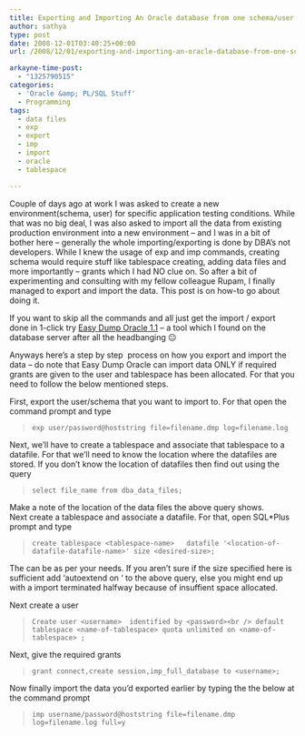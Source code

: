 ```yaml
---
title: Exporting and Importing An Oracle database from one schema/user to Another schema/user easily
author: sathya
type: post
date: 2008-12-01T03:40:25+00:00
url: /2008/12/01/exporting-and-importing-an-oracle-database-from-one-schemauser-to-another-schemauser-easily/

arkayne-time-post:
  - "1325790515"
categories:
  - 'Oracle &amp; PL/SQL Stuff'
  - Programming
tags:
  - data files
  - exp
  - export
  - imp
  - import
  - oracle
  - tablespace

---
```

Couple of days ago at work I was asked to create a new environment(schema, user) for specific application testing conditions. While that was no big deal, I was also asked to import all the data from existing production environment into a new environment &#8211; and I was in a bit of bother here &#8211; generally the whole importing/exporting is done by DBA&#8217;s not developers. While I knew the usage of exp and imp commands, creating schema would require stuff like tablespace creating, adding data files and more importantly &#8211; grants which I had NO clue on. So after a bit of experimenting and consulting with my fellow colleague Rupam, I finally managed to export and import the data. This post is on how-to go about doing it.

If you want to skip all the commands and all just get the import / export done in 1-click try <a href="https://www.softpedia.com/get/Internet/Servers/Database-Utils/Easy-Dump-Oracle.shtml" target="_blank">Easy Dump Oracle 1.1</a> &#8211; a tool which I found on the database server after all the headbanging 😐

Anyways here&#8217;s a step by step  process on how you export and import the data &#8211; do note that Easy Dump Oracle can import data ONLY if required grants are given to the user and tablespace has been allocated. For that you need to follow the below mentioned steps.

<!--more-->

First, export the user/schema that you want to import to. For that open the command prompt and type

> `exp user/password@hoststring file=filename.dmp log=filename.log`

Next, we&#8217;ll have to create a tablespace and associate that tablespace to a datafile. For that we&#8217;ll need to know the location where the datafiles are stored. If you don&#8217;t know the location of datafiles then find out using the query

> `select file_name from dba_data_files;`

Make a note of the location of the data files the above query shows.  
Next create a tablespace and associate a datafile. For that, open SQL*Plus prompt and type

> `create tablespace <tablespace-name>   datafile '<location-of-datafile-datafile-name>' size <desired-size>;`

The can be as per your needs. If you aren&#8217;t sure if the size specified here is sufficient add &#8216;autoextend on &#8216; to the above query, else you might end up with a import terminated halfway because of insuffient space allocated.

Next create a user

> `Create user <username>  identified by <password><br />
default tablespace <name-of-tablespace> quota unlimited on <name-of-tablespace> ;`

Next, give the required grants

> `grant connect,create session,imp_full_database to <username>;`

Now finally import the data you&#8217;d exported earlier by typing the the below at the command prompt

> `imp username/password@hoststring file=filename.dmp log=filename.log full=y`
